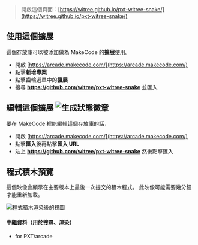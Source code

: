 > 開啟這個頁面：[https://witree.github.io/pxt-witree-snake/](https://witree.github.io/pxt-witree-snake/)

## 使用這個擴展

這個存放庫可以被添加做為 MakeCode 的**擴展**使用。

* 開啟 [https://arcade.makecode.com/](https://arcade.makecode.com/)
* 點擊**新增專案**
* 點擊齒輪選單中的**擴展**
* 搜尋 **https://github.com/witree/pxt-witree-snake** 並匯入

## 編輯這個擴展 ![生成狀態徽章](https://github.com/witree/pxt-witree-snake/workflows/MakeCode/badge.svg)

要在 MakeCode 裡能編輯這個存放庫的話，

* 開啟 [https://arcade.makecode.com/](https://arcade.makecode.com/)
* 點擊**匯入**後再點擊**匯入 URL**
* 貼上 **https://github.com/witree/pxt-witree-snake** 然後點擊匯入

## 程式積木預覽

這個映像會顯示在主要版本上最後一次提交的積木程式。
此映像可能需要幾分鐘才能重新加載。

![程式積木渲染後的視圖](https://github.com/witree/pxt-witree-snake/raw/master/.github/makecode/blocks.png)

#### 中繼資料（用於搜尋、渲染）

* for PXT/arcade
<script src="https://makecode.com/gh-pages-embed.js"></script><script>makeCodeRender("{{ site.makecode.home_url }}", "{{ site.github.owner_name }}/{{ site.github.repository_name }}");</script>
